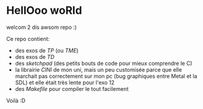 # HellOoo woRld

welcom 2 dis awsom repo :)

Ce repo contient:

- des exos de *TP* (ou *TME*)
- des exos de *TD*
- des *sketchpad* (des petits bouts de code pour mieux comprendre le C)
- la librairie *CINI* de mon uni, mais un peu customisée parce que elle marchait pas correctement sur mon pc (bug graphiques entre Metal et la SDL) et elle était très lente pour l'exo 12
- des *Makefile* pour compiler le tout facilement

Voilà :D
